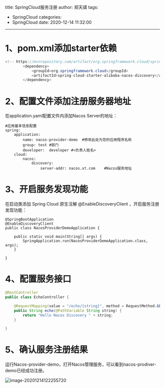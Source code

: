 title: SpringCloud服务注册
author: 郑天祺
tags:

  - SpringCloud
categories:
  - SpringCloud
date: 2020-12-14 11:32:00

---

# 1、pom.xml添加starter依赖

```java
<!-- https://mvnrepository.com/artifact/org.springframework.cloud/spring-cloud-starter-alibaba-nacos-discovery -->
		<dependency>	
            <groupId>org.springframework.cloud</groupId>
			<artifactId>spring-cloud-starter-alibaba-nacos-discovery</artifactId>
		</dependency>

```

# 2、配置文件添加注册服务器地址

在application.yaml配置文件内添加Nacos Server的地址：

```
#应用基本信息配置
spring:
    application:
        name: nacos-provider-demo  #修改此处为您的应用程序名称
        group: test #部门
        developer:  developer #<负责人姓名>
    cloud:
        nacos:
            discovery:
                server-addr: nacos.xt.com    #Nacos服务地址

```

# 3、开启服务发现功能

在启动类添加 Spring Cloud 原生注解 @EnableDiscoveryClient ，开启服务注册发现功能：

```
@SpringBootApplication
@EnableDiscoveryClient
public class NacosProviderDemoApplication {

    public static void main(String[] args) {
        SpringApplication.run(NacosProviderDemoApplication.class, args);
    }

}
```

# 4、配置服务接口

```java
@RestController
public class EchoController {

    @RequestMapping(value = "/echo/{string}", method = RequestMethod.GET)
    public String echo(@PathVariable String string) {
        return "Hello Nacos Discovery " + string;
    }

}
```

# 5、确认服务注册结果

运行Nacos-provider-demo，打开Nacos管理服务，可以看到nacos-prodiver-demo已经成功注册。

![image-20201214122255720](/img/image-20201214122255720.png)